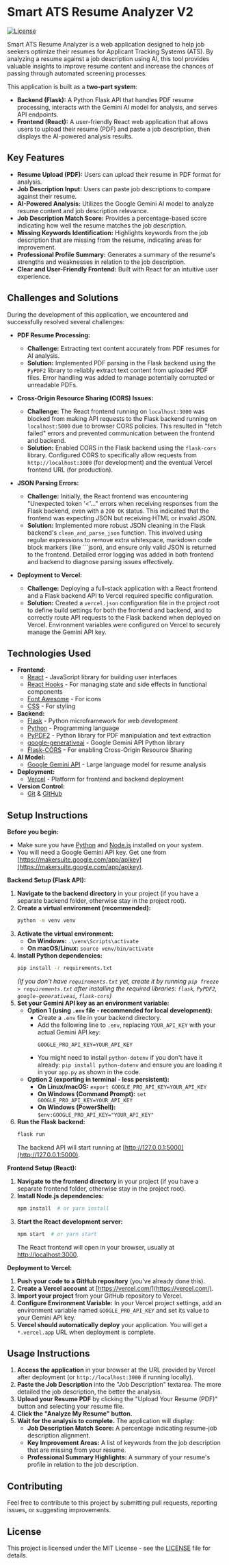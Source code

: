 # Smart ATS Resume Analyzer V2

[![License](https://img.shields.io/badge/License-MIT-blue.svg)](LICENSE) 

Smart ATS Resume Analyzer is a web application designed to help job seekers optimize their resumes for Applicant Tracking Systems (ATS).  By analyzing a resume against a job description using AI, this tool provides valuable insights to improve resume content and increase the chances of passing through automated screening processes.

This application is built as a **two-part system**:

*   **Backend (Flask):**  A Python Flask API that handles PDF resume processing, interacts with the Gemini AI model for analysis, and serves API endpoints.
*   **Frontend (React):** A user-friendly React web application that allows users to upload their resume (PDF) and paste a job description, then displays the AI-powered analysis results.

## Key Features

*   **Resume Upload (PDF):** Users can upload their resume in PDF format for analysis.
*   **Job Description Input:** Users can paste job descriptions to compare against their resume.
*   **AI-Powered Analysis:** Utilizes the Google Gemini AI model to analyze resume content and job description relevance.
*   **Job Description Match Score:** Provides a percentage-based score indicating how well the resume matches the job description.
*   **Missing Keywords Identification:**  Highlights keywords from the job description that are missing from the resume, indicating areas for improvement.
*   **Professional Profile Summary:** Generates a summary of the resume's strengths and weaknesses in relation to the job description.
*   **Clear and User-Friendly Frontend:**  Built with React for an intuitive user experience.

## Challenges and Solutions

During the development of this application, we encountered and successfully resolved several challenges:

*   **PDF Resume Processing:**
    *   **Challenge:** Extracting text content accurately from PDF resumes for AI analysis.
    *   **Solution:** Implemented PDF parsing in the Flask backend using the `PyPDF2` library to reliably extract text content from uploaded PDF files.  Error handling was added to manage potentially corrupted or unreadable PDFs.

*   **Cross-Origin Resource Sharing (CORS) Issues:**
    *   **Challenge:**  The React frontend running on `localhost:3000` was blocked from making API requests to the Flask backend running on `localhost:5000` due to browser CORS policies. This resulted in "fetch failed" errors and prevented communication between the frontend and backend.
    *   **Solution:** Enabled CORS in the Flask backend using the `flask-cors` library. Configured CORS to specifically allow requests from `http://localhost:3000` (for development) and the eventual Vercel frontend URL (for production).

*   **JSON Parsing Errors:**
    *   **Challenge:**  Initially, the React frontend was encountering "Unexpected token '<'..." errors when receiving responses from the Flask backend, even with a `200 OK` status. This indicated that the frontend was expecting JSON but receiving HTML or invalid JSON.
    *   **Solution:** Implemented more robust JSON cleaning in the Flask backend's `clean_and_parse_json` function. This involved using regular expressions to remove extra whitespace, markdown code block markers (like ```json), and ensure only valid JSON is returned to the frontend.  Detailed error logging was added in both frontend and backend to diagnose parsing issues effectively.

*   **Deployment to Vercel:**
    *   **Challenge:**  Deploying a full-stack application with a React frontend and a Flask backend API to Vercel required specific configuration.
    *   **Solution:** Created a `vercel.json` configuration file in the project root to define build settings for both the frontend and backend, and to correctly route API requests to the Flask backend when deployed on Vercel.  Environment variables were configured on Vercel to securely manage the Gemini API key.

## Technologies Used

*   **Frontend:**
    *   [React](https://reactjs.org/) - JavaScript library for building user interfaces
    *   [React Hooks](https://reactjs.org/docs/hooks-intro.html) - For managing state and side effects in functional components
    *   [Font Awesome](https://fontawesome.com/) - For icons
    *   [CSS](https://developer.mozilla.org/en-US/docs/Web/CSS) - For styling
*   **Backend:**
    *   [Flask](https://flask.palletsprojects.com/en/2.3.x/) - Python microframework for web development
    *   [Python](https://www.python.org/) - Programming language
    *   [PyPDF2](https://pypdf2.readthedocs.io/en/3.0.0/) - Python library for PDF manipulation and text extraction
    *   [google-generativeai](https://ai.google.dev/tutorials/python_quickstart) - Google Gemini API Python library
    *   [Flask-CORS](https://flask-cors.readthedocs.io/en/latest/) - For enabling Cross-Origin Resource Sharing
*   **AI Model:**
    *   [Google Gemini API](https://ai.google.dev/) -  Large language model for resume analysis
*   **Deployment:**
    *   [Vercel](https://vercel.com/) - Platform for frontend and backend deployment
*   **Version Control:**
    *   [Git](https://git-scm.com/) & [GitHub](https://github.com/)

## Setup Instructions

**Before you begin:**

*   Make sure you have [Python](https://www.python.org/downloads/) and [Node.js](https://nodejs.org/) installed on your system.
*   You will need a Google Gemini API key.  Get one from [https://makersuite.google.com/app/apikey](https://makersuite.google.com/app/apikey).

**Backend Setup (Flask API):**

1.  **Navigate to the backend directory** in your project (if you have a separate backend folder, otherwise stay in the project root).
2.  **Create a virtual environment (recommended):**
    ```bash
    python -m venv venv
    ```
3.  **Activate the virtual environment:**
    *   **On Windows:** `.\venv\Scripts\activate`
    *   **On macOS/Linux:** `source venv/bin/activate`
4.  **Install Python dependencies:**
    ```bash
    pip install -r requirements.txt
    ```
    *(If you don't have `requirements.txt` yet, create it by running `pip freeze > requirements.txt` after installing the required libraries: `flask`, `PyPDF2`, `google-generativeai`, `flask-cors`)*
5.  **Set your Gemini API key as an environment variable:**
    *   **Option 1 (using `.env` file - recommended for local development):**
        *   Create a `.env` file in your backend directory.
        *   Add the following line to `.env`, replacing `YOUR_API_KEY` with your actual Gemini API key:
            ```
            GOOGLE_PRO_API_KEY=YOUR_API_KEY
            ```
        *   You might need to install `python-dotenv` if you don't have it already: `pip install python-dotenv` and ensure you are loading it in your `app.py` as shown in the code.
    *   **Option 2 (exporting in terminal - less persistent):**
        *   **On Linux/macOS:** `export GOOGLE_PRO_API_KEY=YOUR_API_KEY`
        *   **On Windows (Command Prompt):** `set GOOGLE_PRO_API_KEY=YOUR_API_KEY`
        *   **On Windows (PowerShell):** `$env:GOOGLE_PRO_API_KEY="YOUR_API_KEY"`
6.  **Run the Flask backend:**
    ```bash
    flask run
    ```
    The backend API will start running at [http://127.0.0.1:5000](http://127.0.0.1:5000).

**Frontend Setup (React):**

1.  **Navigate to the frontend directory** in your project (if you have a separate frontend folder, otherwise stay in the project root).
2.  **Install Node.js dependencies:**
    ```bash
    npm install  # or yarn install
    ```
3.  **Start the React development server:**
    ```bash
    npm start  # or yarn start
    ```
    The React frontend will open in your browser, usually at [http://localhost:3000](http://localhost:3000).

**Deployment to Vercel:**

1.  **Push your code to a GitHub repository** (you've already done this).
2.  **Create a Vercel account** at [https://vercel.com/](https://vercel.com/).
3.  **Import your project** from your GitHub repository to Vercel.
4.  **Configure Environment Variable:** In your Vercel project settings, add an environment variable named `GOOGLE_PRO_API_KEY` and set its value to your Gemini API key.
5.  **Vercel should automatically deploy** your application. You will get a `*.vercel.app` URL when deployment is complete.

## Usage Instructions

1.  **Access the application** in your browser at the URL provided by Vercel after deployment (or `http://localhost:3000` if running locally).
2.  **Paste the Job Description** into the "Job Description" textarea.  The more detailed the job description, the better the analysis.
3.  **Upload your Resume PDF** by clicking the "Upload Your Resume (PDF)" button and selecting your resume file.
4.  **Click the "Analyze My Resume" button.**
5.  **Wait for the analysis to complete.**  The application will display:
    *   **Job Description Match Score:** A percentage indicating resume-job description alignment.
    *   **Key Improvement Areas:** A list of keywords from the job description that are missing from your resume.
    *   **Professional Summary Highlights:** A summary of your resume's profile in relation to the job description.

## Contributing

Feel free to contribute to this project by submitting pull requests, reporting issues, or suggesting improvements.

## License

This project is licensed under the MIT License - see the [LICENSE](LICENSE) file for details.

